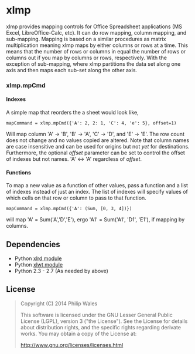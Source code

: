 xlmp
====

xlmp provides mapping controls for Office Spreadsheet applications (MS Excel, LibreOffice-Calc, etc).
It can do row mapping, column mapping, and sub-mapping.
Mapping is based on a similar procedures as matrix multiplication meaning xlmp maps by either columns or rows at a time.
This means that the number of rows or columns in equal the number of rows or columns out if you map by columns or rows, respectively.
With the exception of sub-mapping, where xlmp partitions the data set along one axis and then maps each sub-set along the other axis.


### xlmp.mpCmd

#### Indexes

A simple map that reorders the a sheet would look like,

    mapCommand = xlmp.mpCmd({'A': 2, 2: 1, 'C': 4, 'e': 5}, offset=1)

Will map column 'A' &rarr; 'B', 'B' &rarr; 'A', 'C' &rarr; 'D', and 'E' &rarr; 'E'.
The row count does not change and no values copied are altered.
Note that column names are case insensitive and can be used for origins but not _yet_ for destinations.
Furthermore, the optional _offset_ parameter can be set to control the offset of indexes but not names.
'A' &#x2194; 'A' regardless of _offset_.

#### Functions

To map a new value as a function of other values, pass a function and a list of indexes instead of just an index.
The list of indexes will specify values of which cells on that row or column to pass to that function.

    mapCommand = xlmp.mpCmd({'A': (Sum, [0, 3, 4])})

will map 'A' = Sum('A','D','E'), ergo 'A1' = Sum('A1', 'D1', 'E1'), if mapping by columns.


Dependencies
------------

- Python [xlrd module](https://github.com/python-excel/xlrd)
- Python [xlwt module](https://github.com/python-excel/xlwt)
- Python 2.3 - 2.7 (As needed by above)

License
-------
 
> Copyright (C) 2014 Philip Wales
> 
>  This software is licensed under the GNU Lesser General Public License (LGPL), version 3 ("the License").
>  See the License for details about distribution rights, and the specific rights regarding derivate works.
>  You may obtain a copy of the License at:
>
> <http://www.gnu.org/licenses/licenses.html>

